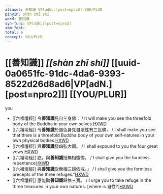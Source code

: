 ```yaml
---
aliases: 善知識 VP[adN.][post=npro2] YOU/PLUR
pinyin: shàn zhī shí
word: 善知識
syn-func: VP[adN.][post=npro2]
sem-feat: 
total: 6
concept: YOU/PLUR 
---
```

# [[善知識]] *[[shàn zhī shí]]*  [[uuid-0a0651fc-91dc-4da6-9393-8522d26d8ad6|VP[adN.][post=npro2]]] [[YOU/PLUR]]
you
 - [[六祖壇經]] 令**善知識**見自三身佛： / It will make you see the threefold body of the Buddha in your own selves.[HXWD](https://hxwd.org/textview.html?location=KR6q0082_T_001-0339a.42)
 - [[六祖壇經]] 令**善知識**於自色身見自法性有三世佛， / I shall make you see that there is a threefold Buddha body of your own self-natures in your own physical bodies.[HXWD](https://hxwd.org/textview.html?location=KR6q0082_T_001-0339a.56)
 - [[六祖壇經]] 與**善知識**發四弘大願。 / I shall expound to you the four great vows.[HXWD](https://hxwd.org/textview.html?location=KR6q0082_T_001-0339b.50)
 - [[六祖壇經]] 訖，與**善知識**授無相懺悔， / I shall give you the formless repentance[HXWD](https://hxwd.org/textview.html?location=KR6q0082_T_001-0339b.91)
 - [[六祖壇經]] 與**善知識**受無相三歸依戒。」 / I shall give you the formless precepts of the three refuges."[HXWD](https://hxwd.org/textview.html?location=KR6q0082_T_001-0339c.19)
 - [[六祖壇經]] 惠能勸**善知識**歸依三寶。 / I urge you to take refuge in the three treasures in your own natures. [where is 自性?][HXWD](https://hxwd.org/textview.html?location=KR6q0082_T_001-0339c.30)